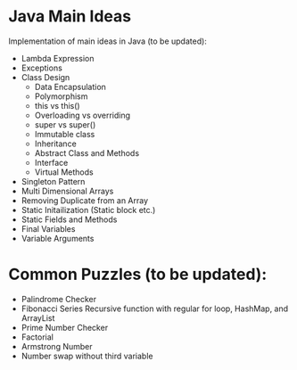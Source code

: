 # Java Main Ideas
Implementation of main ideas in Java (to be updated):

- Lambda Expression
- Exceptions
- Class Design
  - Data Encapsulation
  - Polymorphism
  - this vs this()
  - Overloading vs overriding
  - super vs super()
  - Immutable class
  - Inheritance
  - Abstract Class and Methods
  - Interface
  - Virtual Methods
- Singleton Pattern
- Multi Dimensional Arrays
- Removing Duplicate from an Array
- Static Initailization (Static block etc.)
- Static Fields and Methods
- Final Variables
- Variable Arguments


# Common Puzzles (to be updated):

- Palindrome Checker
- Fibonacci Series Recursive function with regular for loop, HashMap, and ArrayList
- Prime Number Checker
- Factorial
- Armstrong Number
- Number swap without third variable
